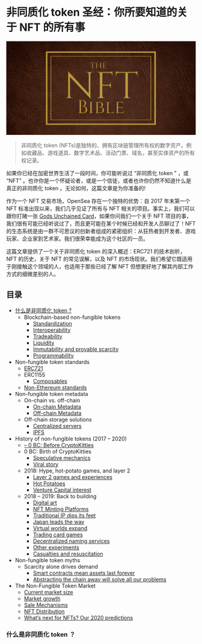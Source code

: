 # 非同质化 token 圣经：你所要知道的关于 NFT 的所有事

![image-20210312234541142](https://raw.githubusercontent.com/Whisker17/ImageStoreService/main/img/20210312234542.png)

> 非同质化 token (NFTs)是独特的、拥有区块链管理所有权的数字资产。例如收藏品、游戏道具、数字艺术品、活动门票、域名，甚至实体资产的所有权记录。

如果你已经在加密世界生活了一段时间，你可能听说过 “非同质化 token ” ，或 “NFT” 。也许你是一个怀疑论者，或是一个信徒，或者也许你仍然不知道什么是真正的非同质化 token 。无论如何，这篇文章是为你准备的!

作为一个 NFT 交易市场，OpenSea 存在一个独特的优势：自 2017 年末第一个 NFT 标准出现以来，我们几乎见证了所有与 NFT 相关的项目。事实上，我们可以跟你打赌一张 [Gods Unchained Card](https://opensea.io/assets/gods-unchained)，如果你问我们一个关于 NFT 项目的事，我们很有可能已经听说过了，而且更可能在某个时候已经和开发人员聊过了！NFT 的生态系统是由一群不可思议的创新者组成的紧密组织：从狂热者到开发者、游戏玩家、企业家到艺术家。我们很荣幸能成为这个社区的一员。

这篇文章提供了一个关于非同质化 token 的深入概述：ERC721 的技术剖析，NFT 的历史，关于 NFT 的常见误解，以及 NFT 的市场现状。我们希望它既适用于刚接触这个领域的人，也适用于那些已经了解 NFT 但想更好地了解其内部工作方式的细微差别的人。

## 目录

- [什么是非同质化 token ?](#什么是非同质化-token-?)
  - Blockchain-based non-fungible tokens
    - [Standardization](https://opensea.io/blog/guides/non-fungible-tokens/#Standardization)
    - [Interoperability](https://opensea.io/blog/guides/non-fungible-tokens/#Interoperability)
    - [Tradeability](https://opensea.io/blog/guides/non-fungible-tokens/#Tradeability)
    - [Liquidity](https://opensea.io/blog/guides/non-fungible-tokens/#Liquidity)
    - [Immutability and provable scarcity](https://opensea.io/blog/guides/non-fungible-tokens/#Immutability_and_provable_scarcity)
    - [Programmability](https://opensea.io/blog/guides/non-fungible-tokens/#Programmability)
- Non-fungible token standards
  - [ERC721](https://opensea.io/blog/guides/non-fungible-tokens/#ERC721)
  - ERC1155
    - [Composables](https://opensea.io/blog/guides/non-fungible-tokens/#Composables)
  - [Non-Ethereum standards](https://opensea.io/blog/guides/non-fungible-tokens/#Non-Ethereum_standards)
- Non-fungible token metadata
  - On-chain vs. off-chain
    - [On-chain Metadata](https://opensea.io/blog/guides/non-fungible-tokens/#On-chain_Metadata)
    - [Off-chain Metadata](https://opensea.io/blog/guides/non-fungible-tokens/#Off-chain_Metadata)
  - Off-chain storage solutions
    - [Centralized servers](https://opensea.io/blog/guides/non-fungible-tokens/#Centralized_servers)
    - [IPFS](https://opensea.io/blog/guides/non-fungible-tokens/#IPFS)
- History of non-fungible tokens (2017 – 2020)
  - [– 0 BC: Before CryptoKitties](https://opensea.io/blog/guides/non-fungible-tokens/#_0_BC_Before_CryptoKitties)
  - 0 BC: Birth of CryptoKitties
    - [Speculative mechanics](https://opensea.io/blog/guides/non-fungible-tokens/#Speculative_mechanics)
    - [Viral story](https://opensea.io/blog/guides/non-fungible-tokens/#Viral_story)
  - 2018: Hype, hot-potato games, and layer 2
    - [Layer 2 games and experiences](https://opensea.io/blog/guides/non-fungible-tokens/#Layer_2_games_and_experiences)
    - [Hot Potatoes](https://opensea.io/blog/guides/non-fungible-tokens/#Hot_Potatoes)
    - [Venture Capital interest](https://opensea.io/blog/guides/non-fungible-tokens/#Venture_Capital_interest)
  - 2018 – 2019: Back to building
    - [Digital art](https://opensea.io/blog/guides/non-fungible-tokens/#Digital_art)
    - [NFT Minting Platforms](https://opensea.io/blog/guides/non-fungible-tokens/#NFT_Minting_Platforms)
    - [Traditional IP dips its feet](https://opensea.io/blog/guides/non-fungible-tokens/#Traditional_IP_dips_its_feet)
    - [Japan leads the way](https://opensea.io/blog/guides/non-fungible-tokens/#Japan_leads_the_way)
    - [Virtual worlds expand](https://opensea.io/blog/guides/non-fungible-tokens/#Virtual_worlds_expand)
    - [Trading card games](https://opensea.io/blog/guides/non-fungible-tokens/#Trading_card_games)
    - [Decentralized naming services](https://opensea.io/blog/guides/non-fungible-tokens/#Decentralized_naming_services)
    - [Other experiments](https://opensea.io/blog/guides/non-fungible-tokens/#Other_experiments)
    - [Casualties and resuscitation](https://opensea.io/blog/guides/non-fungible-tokens/#Casualties_and_resuscitation)
- Non-fungible token myths
  - Scarcity alone drives demand
    - [Smart contracts mean assets last forever](https://opensea.io/blog/guides/non-fungible-tokens/#Smart_contracts_mean_assets_last_forever)
    - [Abstracting the chain away will solve all our problems](https://opensea.io/blog/guides/non-fungible-tokens/#Abstracting_the_chain_away_will_solve_all_our_problems)
- The Non-Fungible Token Market
  - [Current market size](https://opensea.io/blog/guides/non-fungible-tokens/#Current_market_size)
  - [Market growth](https://opensea.io/blog/guides/non-fungible-tokens/#Market_growth)
  - [Sale Mechanisms](https://opensea.io/blog/guides/non-fungible-tokens/#Sale_Mechanisms)
  - [NFT Distribution](https://opensea.io/blog/guides/non-fungible-tokens/#NFT_Distribution)
  - [What’s next for NFTs? Our 2020 predictions](https://opensea.io/blog/guides/non-fungible-tokens/#Whats_next_for_NFTs_Our_2020_predictions)

### 什么是非同质化 token ？